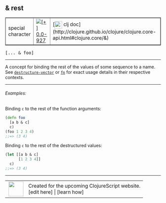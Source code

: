 ## & rest



 <table border="1">
<tr>
<td>special character</td>
<td><a href="https://github.com/cljsinfo/cljs-api-docs/tree/0.0-927"><img valign="middle" alt="[+] 0.0-927" title="Added in 0.0-927" src="https://img.shields.io/badge/+-0.0--927-lightgrey.svg"></a> </td>
<td>
[<img height="24px" valign="middle" src="http://i.imgur.com/1GjPKvB.png"> clj doc](http://clojure.github.io/clojure/clojure.core-api.html#clojure.core/&)
</td>
</tr>
</table>

<samp>\[... & foo\]</samp><br>

---


A concept for binding the rest of the values of some sequence to a name.  See
[`destructure-vector`][doc:syntax/destructure-vector] or [`fn`][doc:cljs.core/fn] for exact usage details in their
respective contexts.

[doc:syntax/destructure-vector]:../syntax/destructure-vector.md
[doc:cljs.core/fn]:../cljs.core/fn.md

---

###### Examples:

Binding `c` to the rest of the function arguments:

```clj
(defn foo
  [a b & c]
  c)
(foo 1 2 3 4)
;;=> (3 4)
```

Binding `c` to the rest of the destructured values:

```clj
(let [[a b & c]
      [1 2 3 4]]
  c)
;;=> (3 4)
```



---









 <table>
<tr><td>
<img valign="middle" align="right" width="48px" src="http://i.imgur.com/Hi20huC.png">
</td><td>
Created for the upcoming ClojureScript website.<br>
[edit here] | [learn how]
</td></tr></table>

[edit here]:https://github.com/cljsinfo/cljs-api-docs/blob/master/cljsdoc/syntax/rest.cljsdoc
[learn how]:https://github.com/cljsinfo/cljs-api-docs/wiki/cljsdoc-files

<!--

This information was too distracting to show to readers, but I'll leave it
commented here since it is helpful to:

- pretty-print the data used to generate this document
- and show how to retrieve that data



The API data for this symbol:

```clj
{:description "A concept for binding the rest of the values of some sequence to a name.  See\n[doc:syntax/destructure-vector] or [doc:cljs.core/fn] for exact usage details in their\nrespective contexts.",
 :syntax-equiv {:edn-url nil,
                :clj-url "http://clojure.github.io/clojure/clojure.core-api.html#clojure.core/&"},
 :ns "syntax",
 :name "rest",
 :name-encode "rest",
 :history [["+" "0.0-927"]],
 :type "special character",
 :full-name-encode "syntax/rest",
 :usage ["[... & foo]"],
 :examples [{:id "ebd356",
             :content "Binding `c` to the rest of the function arguments:\n\n```clj\n(defn foo\n  [a b & c]\n  c)\n(foo 1 2 3 4)\n;;=> (3 4)\n```\n\nBinding `c` to the rest of the destructured values:\n\n```clj\n(let [[a b & c]\n      [1 2 3 4]]\n  c)\n;;=> (3 4)\n```"}],
 :full-name "syntax/rest",
 :display "& rest",
 :cljsdoc-url "https://github.com/cljsinfo/cljs-api-docs/blob/master/cljsdoc/syntax/rest.cljsdoc"}

```

Retrieve the API data for this symbol:

```clj
;; from Clojure REPL
(require '[clojure.edn :as edn])
(-> (slurp "https://raw.githubusercontent.com/cljsinfo/cljs-api-docs/catalog/cljs-api.edn")
    (edn/read-string)
    (get-in [:symbols "syntax/rest"]))
```

-->
